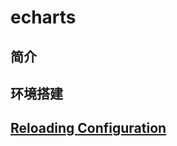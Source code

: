 # echarts

## 简介

## 环境搭建

## [Reloading Configuration](https://ahdg6.github.io/LibertyBans/#/Configuration?id=reloading-configuration)